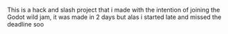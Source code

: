 This is a hack and slash project that i made with the intention of joining the Godot wild jam, it was made in 2 days but alas i started late and missed the deadline soo
